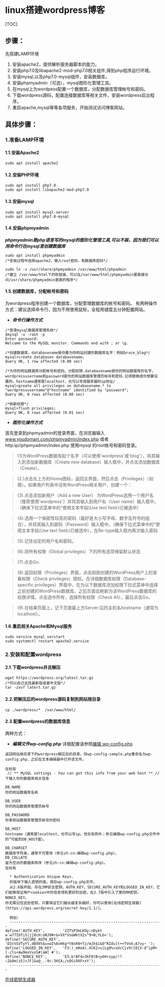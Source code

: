 # linux搭建wordpress博客

[TOC]

## 步骤：

先搭建LAMP环境

1. 安装apache2，提供解析服务器脚本的能力。
2. 安装php7.0及libapache2-mod-php7.0相关组件,得到php程序运行环境。
3. 安装mysql,以及php7.0-mysql组件，安装数据库。
4. 安装phpmyadmin（可选），mysql图形化管理工具。
6. 在mysql上为wordpess配置一个数据库，分配数据库管理帐号和密码。
5. 下载wordpress源码，配置连接数据库等相关文件，安装wordpress后台程序。
6. 重启apache,mysql等等各项服务，开始测试访问博客网站。

## 具体步骤：

### 1.准备LAMP环境

#### 1.1.安装Apache2

```
sudo apt install apache2
```

#### 1.2.安装PHP环境

```
sudo apt install php7.0
sudo apt install libapache2-mod-php7.0
```

#### 1.3.安装mysql

```
sudo apt install mysql-server
sudo apt install php7.0-mysql
```

#### 1.4.安装phpmyadmin 
***phpmyadmin是php语言写的mysql的图形化管理工具,可以不装，因为我们可以用命令行在mysql里创建数据库***

```
sudo apt install phpmyadmin 
/*安装过程中选择apache2，输入root密码，和数据库密码*/

sudo ln -s /usr/share/phpmyadmin /var/www/html/phpadmin 
/*建立 /var/www/html下的软链接，可以在/var/www/html/phpmyadmin里直接访问/usr/share/phpmyadmin里面的程序*/
```
#### 1.5.创建数据库，分配帐号和密码

为wordpress程序创建一个数据库，分配管理数据库的帐号和密码。
有两种操作方式：建议选择命令行，因为不用使用鼠标，全程用键盘五分钟配置网站。

- ***命令行操作方式***

```
/*登录mysql数据库管理系统*/
$mysql -u -root -p
Enter password:
Welcome to the MySQL monitor. Commands end with ; or \g.

/*创建数据库，databasename是你要为你网站创建的数据库名字：例如bruce_blog*/
mysql>create databases databasename;
Query OK, 1 row affected (0.00 sec)

/*为你的网站数据库分配帐号和密码，分配权限.databasename是你的网站数据库的名字，wordpressusername和password是你的网站数据库管理员帐号和密码.记得替换成你想要设置的。hostname通常是localhost，也可以写成服务器的ip地址/
mysql>greate all privileges on databasename.* to "wordpressusername"@"hostname" identified by "password";
Query OK, 0 rows affected (0.00 sec)

/*刷新权限*/
mysql>flush privileges;
Query OK, 0 rows affected (0.01 sec)

```

- ***图形化操作方式***

首先登录到phpmyadmin的登录界面，在浏览器输入
www.youdomain.com/phpmyadmin/index.php
或者http:ip//phpmyadmin/index.php
使用mysql 的root帐号和密码登录。

>(1)为WordPress数据库起个名字（可以使用'wordpress'或'blog'），将其输入到添加新数据库（Create new database）输入框中，并点击添加数据库（Create）。

>(2.)点击左上方的Home图标，返回主界面，然后点击（Privileges）（权限）。如果用户列表中没有WordPress相关用户，创建一个：

>(3).点击添加新用户（Add a new User）
为WordPress选用一个用户名（推荐使用'wordpress'）并将其输入到用户名（User name）输入框中。（确保下拉式菜单中的“使用文本字段(Use text field:)已被选中）

>(4).选用一个保密性较高的密码（最好是大小写字母、数字及符号的组合），并将其输入到密码（Password）输入框中。（确保下拉式菜单中的“使用文本字段(Use text field:)已被选中），在Re-type输入框内再次输入密码

>(5).记住设定的用户名和密码。

>(6).将所有权限（Global privileges）下的所有选项保留默认状态

>(7).点击Go.

>(8).返回权限（Privileges）界面，点击刚刚创建的WordPress用户上的查看权限（Check privileges）图标。在详细数据库权限（Database-specific privileges）界面中，在为以下数据库添加权限下拉式菜单中选择之前创建的WordPress数据库。之后页面会刷新为该WordPress数据库的权限详情。点击选中所有，选择所有权限（Check All），最后点击Go。

>(9).在结果页面上，记下页面最上方Server:后的主机名hostname（通常为localhost）。


#### 1.6.重启相关Apache和Mysql服务

```
sudo service mysql serstart
sudo systemctl restart apache2.service
```

### 2.安装和配置wordpress

#### 2.1.下载wordpress并且解压

```
wget https://wordpress.org/latest.tar.gz 
/*可以自己去找最新版或者中文版*/
tar -zxvf latert.tar.gz
```
#### 2.2.把解压后的wordpress源码复制到网站根目录

```
cp ./wordpress/*  /var/www/html/
```

#### 2.3.配置wordpress的数据库信息

两种方式：

- ***编辑文件wp-config.php***
详细配置请参照[编辑 wp-config.php](https://codex.wordpress.org/zh-cn:%E7%BC%96%E8%BE%91wp-config.php)

```
返回网站根目录下的wordpress解压后的目录，将wp-config-sample.php重命名为wp-config.php，之后在文本编辑器中打开该文件。

在标有
 // ** MySQL settings - You can get this info from your web host ** //
下输入你的数据库相关信息

DB_NAME 
你的网站数据库名称

DB_USER 
你的网站数据库管理员帐号

DB_PASSWORD 
你爹网站数据库管理员帐号的密码

DB_HOST 
hostname（通常是localhost，也可以写ip。但总有例外；参见编辑wp-config.php文件中的“可能的DB_HOST值）。

DB_CHARSET 
数据库字符串，通常不可更改（参见zh-cn:编辑wp-config.php）。
DB_COLLATE 
留为空白的数据库排序（参见zh-cn:编辑wp-config.php）。
在标有

  * Authentication Unique Keys.
  的版块下输入密钥的值，保存wp-config.php文件。
  从2.6版开始，存在3种安全密钥，AUTH_KEY，SECURE_AUTH_KEY和LOGGED_IN_KEY，它们能够保证用户cookies中的信息得到更好的加密。在2.7版中引入了第四种密钥，NONCE_KEY。
你无需记住这些密钥，只要保证它们越长越复杂越好，你可以使用[在线密钥生成器](https://api.wordpress.org/secret-key/1.1/)。

  例如:
  ---------------------------------------------------------------------
define('AUTH_KEY',        '2Zf%P3mLKOy:nDykt w`w77IhTiS|jj8cH:oNJ0#r&>VX*Vs&WktX2s^9+N;YLG<');
define('SECURE_AUTH_KEY', 'D3c%SVTyYl,dBXK%$u=wI%8vHkg*tNsR0+Tz/mJh$i&O^RIdu]t++TVn4;A?vy~ ');
define('LOGGED_IN_KEY',   'F3:)_mHo4(.XCK2>u|Lg0%<xUcCjv9([0{X-d^ipM+[-/ls<Aw9mxVvxS#|aW[ #');
define('NONCE_KEY',       'E5;b!BF4=3kF0)B<y6H+zyp/!?~2&0m(z5]>]F]&o@_.-9c:3H{A;/sOGi9XF+xY');
  ---------------------------------------------------------------------
```
[在线密钥生成器](https://api.wordpress.org/secret-key/1.1/)




